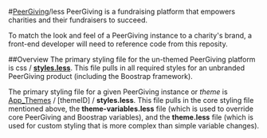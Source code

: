 #[PeerGiving](www.peergiving.com)/less
PeerGiving is a fundraising platform that empowers charities and their fundraisers to succeed. 

To match the look and feel of a PeerGiving instance to a charity's brand, a front-end developer will need to reference code from this reposity.

##Overview
The primary styling file for the un-themed PeerGiving platform is css / [**styles.less**](https://github.com/PeerGivingSolutions/themes/blob/master/css/styles.less). This file pulls in all required styles for an unbranded PeerGiving product (including the Boostrap framework).

The primary styling file for a given PeerGiving instance or *theme* is [App_Themes](https://github.com/PeerGivingSolutions/themes/tree/master/App_Themes) / [themeID] / **styles.less**. This file pulls in the core styling file mentioned above, the **theme-variables.less** file (which is used to override core PeerGiving and Boostrap variables), and the **theme.less** file (which is used for custom styling that is more complex than simple variable changes).




